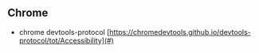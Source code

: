 ## Chrome

* chrome devtools-protocol [https://chromedevtools.github.io/devtools-protocol/tot/Accessibility](#)



